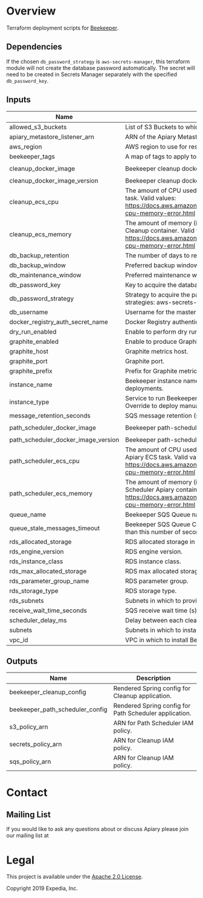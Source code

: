 # Overview
Terraform deployment scripts for [Beekeeper](https://github.com/ExpediaGroup/beekeeper).

## Dependencies
If the chosen `db_password_strategy` is `aws-secrets-manager`, this terraform module will not create the database password automatically. The secret will need to be created in Secrets Manager separately with the specified `db_password_key`.

## Inputs

| Name | Description | Type | Default | Required |
|------|-------------|:----:|:-----:|:-----:|
| allowed\_s3\_buckets | List of S3 Buckets to which Beekeeper will have read-write access. | list | `<list>` | no |
| apiary\_metastore\_listener\_arn | ARN of the Apiary Metastore Listener. | string | n/a | yes |
| aws\_region | AWS region to use for resources. | string | n/a | yes |
| beekeeper\_tags | A map of tags to apply to resources. | map | n/a | yes |
| cleanup\_docker\_image | Beekeeper cleanup docker image. | string | `"expediagroup/beekeeper-cleanup"` | no |
| cleanup\_docker\_image\_version | Beekeeper cleanup docker image version. | string | `"latest"` | no |
| cleanup\_ecs\_cpu | The amount of CPU used to allocate for the Beekeeper Cleanup ECS task. Valid values: https://docs.aws.amazon.com/AmazonECS/latest/developerguide/task-cpu-memory-error.html | string | `"2048"` | no |
| cleanup\_ecs\_memory | The amount of memory (in MiB) used to allocate for the Beekeeper Cleanup container. Valid values: https://docs.aws.amazon.com/AmazonECS/latest/developerguide/task-cpu-memory-error.html | string | `"4096"` | no |
| db\_backup\_retention | The number of days to retain backups for the RDS Beekeeper DB. | string | `"10"` | no |
| db\_backup\_window | Preferred backup window for the RDS Beekeeper DB in UTC. | string | `"02:00-03:00"` | no |
| db\_maintenance\_window | Preferred maintenance window for the RDS Beekeeper DB in UTC. | string | `"wed:03:00-wed:04:00"` | no |
| db\_password\_key | Key to acquire the database password for the strategy specified. | string | n/a | yes |
| db\_password\_strategy | Strategy to acquire the password for the RDS instance. Supported strategies: aws-secrets-manager. | string | `"aws-secrets-manager"` | no |
| db\_username | Username for the master DB user. | string | `"beekeeper"` | no |
| docker\_registry\_auth\_secret\_name | Docker Registry authentication SecretManager secret name. | string | `""` | no |
| dry\_run\_enabled | Enable to perform dry runs of deletions only. | string | `"false"` | no |
| graphite\_enabled | Enable to produce Graphite metrics - true or false. | string | `"false"` | no |
| graphite\_host | Graphite metrics host. | string | n/a | yes |
| graphite\_port | Graphite port. | string | `"2003"` | no |
| graphite\_prefix | Prefix for Graphite metrics. | string | n/a | yes |
| instance\_name | Beekeeper instance name to identify resources in multi-instance deployments. | string | `""` | no |
| instance\_type | Service to run Beekeeper on. Supported services: ecs (default). Override to deploy manually. | string | `"ecs"` | no |
| message\_retention\_seconds | SQS message retention (s). | string | `"604800"` | no |
| path\_scheduler\_docker\_image | Beekeeper path-scheduler image. | string | `"expediagroup/beekeeper-path-scheduler-apiary"` | no |
| path\_scheduler\_docker\_image\_version | Beekeeper path-scheduler image version. | string | `"latest"` | no |
| path\_scheduler\_ecs\_cpu | The amount of CPU used to allocate for the Beekeeper Path Scheduler Apiary ECS task. Valid values: https://docs.aws.amazon.com/AmazonECS/latest/developerguide/task-cpu-memory-error.html | string | `"2048"` | no |
| path\_scheduler\_ecs\_memory | The amount of memory (in MiB) used to allocate for the Beekeeper Path Scheduler Apiary container. Valid values: https://docs.aws.amazon.com/AmazonECS/latest/developerguide/task-cpu-memory-error.html | string | `"4096"` | no |
| queue\_name | Beekeeper SQS Queue name. | string | `"apiary-beekeeper"` | no |
| queue\_stale\_messages\_timeout | Beekeeper SQS Queue Cloudwatch Alert timeout for messages older than this number of seconds. | string | `"1209600"` | no |
| rds\_allocated\_storage | RDS allocated storage in GBs. | string | `"10"` | no |
| rds\_engine\_version | RDS engine version. | string | `"8.0"` | no |
| rds\_instance\_class | RDS instance class. | string | `"db.t2.micro"` | no |
| rds\_max\_allocated\_storage | RDS max allocated storage (autoscaling) in GBs. | string | `"100"` | no |
| rds\_parameter\_group\_name | RDS parameter group. | string | `"default.mysql8.0"` | no |
| rds\_storage\_type | RDS storage type. | string | `"gp2"` | no |
| rds\_subnets | Subnets in which to provision Beekeeper RDS DB. | list | n/a | yes |
| receive\_wait\_time\_seconds | SQS receive wait time (s). | string | `"20"` | no |
| scheduler\_delay\_ms | Delay between each cleanup job that is scheduled in milliseconds. | string | `"300000"` | no |
| subnets | Subnets in which to install Beekeeper. | list | n/a | yes |
| vpc\_id | VPC in which to install Beekeeper. | string | n/a | yes |

## Outputs

| Name | Description |
|------|-------------|
| beekeeper\_cleanup\_config | Rendered Spring config for Cleanup application. |
| beekeeper\_path\_scheduler\_config | Rendered Spring config for Path Scheduler application. |
| s3\_policy\_arn | ARN for Path Scheduler IAM policy. |
| secrets\_policy\_arn | ARN for Cleanup IAM policy. |
| sqs\_policy\_arn | ARN for Cleanup IAM policy. |

# Contact

## Mailing List
If you would like to ask any questions about or discuss Apiary please join our mailing list at


# Legal
This project is available under the [Apache 2.0 License](http://www.apache.org/licenses/LICENSE-2.0.html).

Copyright 2019 Expedia, Inc.
